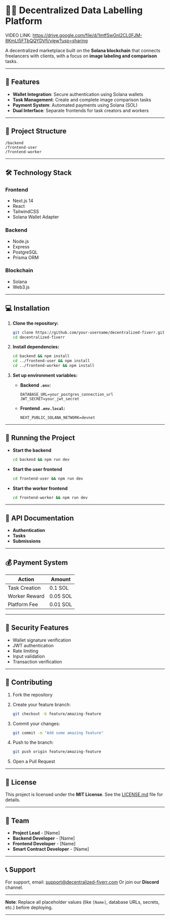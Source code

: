 
# 🧑‍💻 Decentralized Data Labelling  Platform

VIDEO LINK:  https://drive.google.com/file/d/1mtfSwGnl2CL0FJM-8KmLt5FTbQQYDVfi/view?usp=sharing

A decentralized marketplace built on the **Solana blockchain** that connects freelancers with clients, with a focus on **image labeling and comparison** tasks.

---

## 🚀 Features

* **Wallet Integration**: Secure authentication using Solana wallets
* **Task Management**: Create and complete image comparison tasks
* **Payment System**: Automated payments using Solana (SOL)
* **Dual Interface**: Separate frontends for task creators and workers

---

## 📁 Project Structure

```
/backend
/frontend-user
/frontend-worker
```

---

## 🛠 Technology Stack

### Frontend

* Next.js 14
* React
* TailwindCSS
* Solana Wallet Adapter

### Backend

* Node.js
* Express
* PostgreSQL
* Prisma ORM

### Blockchain

* Solana
* Web3.js

---

## 💻 Installation

1. **Clone the repository:**

   ```bash
   git clone https://github.com/your-username/decentralized-fiverr.git
   cd decentralized-fiverr
   ```

2. **Install dependencies:**

   ```bash
   cd backend && npm install
   cd ../frontend-user && npm install
   cd ../frontend-worker && npm install
   ```

3. **Set up environment variables:**

   * **Backend `.env`:**

     ```
     DATABASE_URL=your_postgres_connection_url
     JWT_SECRET=your_jwt_secret
     ```

   * **Frontend `.env.local`:**

     ```
     NEXT_PUBLIC_SOLANA_NETWORK=devnet
     ```

---

## 🚀 Running the Project

* **Start the backend**

  ```bash
  cd backend && npm run dev
  ```

* **Start the user frontend**

  ```bash
  cd frontend-user && npm run dev
  ```

* **Start the worker frontend**

  ```bash
  cd frontend-worker && npm run dev
  ```

---

## 📝 API Documentation

* **Authentication**
* **Tasks**
* **Submissions**

---

## 💰 Payment System

| Action        | Amount   |
| ------------- | -------- |
| Task Creation | 0.1 SOL  |
| Worker Reward | 0.05 SOL |
| Platform Fee  | 0.01 SOL |

---

## 🔐 Security Features

* Wallet signature verification
* JWT authentication
* Rate limiting
* Input validation
* Transaction verification

---

## 🤝 Contributing

1. Fork the repository
2. Create your feature branch:

   ```bash
   git checkout -b feature/amazing-feature
   ```
3. Commit your changes:

   ```bash
   git commit -m "Add some amazing feature"
   ```
4. Push to the branch:

   ```bash
   git push origin feature/amazing-feature
   ```
5. Open a Pull Request

---

## 📄 License

This project is licensed under the **MIT License**. See the [LICENSE.md](LICENSE.md) file for details.

---

## 👥 Team

* **Project Lead** - \[Name]
* **Backend Developer** - \[Name]
* **Frontend Developer** - \[Name]
* **Smart Contract Developer** - \[Name]

---

## 📞 Support

For support, email: [support@decentralized-fiverr.com](mailto:support@decentralized-fiverr.com)
Or join our **Discord** channel.

---

**Note**: Replace all placeholder values (like `[Name]`, database URLs, secrets, etc.) before deploying.

---

